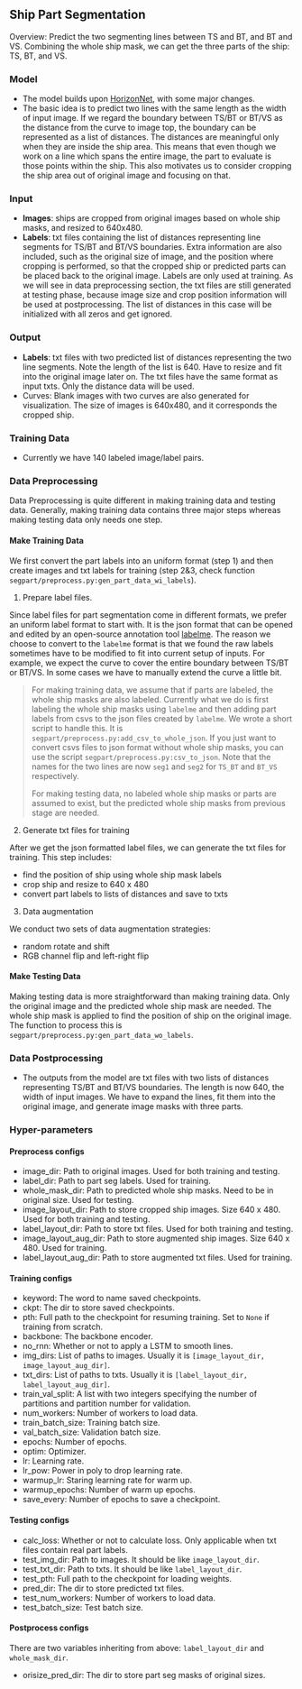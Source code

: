 ## Ship Part Segmentation

Overview: Predict the two segmenting lines between TS and BT, and BT and VS. Combining the whole ship mask, we can get the three parts of the ship: TS, BT, and VS.

### Model
 - The model builds upon [HorizonNet](https://github.com/sunset1995/HorizonNet), with some major changes.
 - The basic idea is to predict two lines with the same length as the width of input image. If we regard the boundary between TS/BT or BT/VS as the distance from the curve to image top, the boundary can be represented as a list of distances. The distances are meaningful only when they are inside the ship area. This means that even though we work on a line which spans the entire image, the part to evaluate is those points within the ship. This also motivates us to consider cropping the ship area out of original image and focusing on that.

### Input
 - **Images**: ships are cropped from original images based on whole ship masks, and resized to 640x480.
 - **Labels**: txt files containing the list of distances representing line segments for TS/BT and BT/VS boundaries. Extra information are also included, such as the original size of image, and the position where cropping is performed, so that the cropped ship or predicted parts can be placed back to the original image. Labels are only used at training. As we will see in data preprocessing section, the txt files are still generated at testing phase, because image size and crop position information will be used at postprocessing. The list of distances in this case will be initialized with all zeros and get ignored.

### Output
 - **Labels**: txt files with two predicted list of distances representing the two line segments. Note the length of the list is 640. Have to resize and fit into the original image later on. The txt files have the same format as input txts. Only the distance data will be used.
 - Curves: Blank images with two curves are also generated for visualization. The size of images is 640x480, and it corresponds the cropped ship.

### Training Data
 - Currently we have 140 labeled image/label pairs.

### Data Preprocessing
Data Preprocessing is quite different in making training data and testing data. Generally, making training data contains three major steps whereas making testing data only needs one step.

#### Make Training Data
We first convert the part labels into an uniform format (step 1) and then create images and txt labels for training (step 2&3, check function `segpart/preprocess.py:gen_part_data_wi_labels`).

1. Prepare label files. 

Since label files for part segmentation come in different formats, we prefer an uniform label format to start with. It is the json format that can be opened and edited by an open-source annotation tool [labelme](https://github.com/wkentaro/labelme). The reason we choose to convert to the `labelme` format is that we found the raw labels sometimes have to be modified to fit into current setup of inputs. For example, we expect the curve to cover the entire boundary between TS/BT or BT/VS. In some cases we have to manually extend the curve a little bit.

> For making training data, we assume that if parts are labeled, the whole ship masks are also labeled. Currently what we do is first labeling the whole ship masks using `labelme` and then adding part labels from csvs to the json files created by `labelme`. We wrote a short script to handle this. It is `segpart/preprocess.py:add_csv_to_whole_json`. If you just want to convert csvs files to json format without whole ship masks, you can use the script `segpart/preprocess.py:csv_to_json`. Note that the names for the two lines are now `seg1` and `seg2` for `TS_BT` and `BT_VS` respectively.
>
> For making testing data, no labeled whole ship masks or parts are assumed to exist, but the predicted whole ship masks from previous stage are needed.

2. Generate txt files for training

After we get the json formatted label files, we can generate the txt files for training. This step includes: 
 - find the position of ship using whole ship mask labels
 - crop ship and resize to 640 x 480
 - convert part labels to lists of distances and save to txts

3. Data augmentation

We conduct two sets of data augmentation strategies: 
 - random rotate and shift
 - RGB channel flip and left-right flip

#### Make Testing Data
Making testing data is more straightforward than making training data. Only the original image and the predicted whole ship mask are needed. The whole ship mask is applied to find the position of ship on the original image. The function to process this is `segpart/preprocess.py:gen_part_data_wo_labels`.

### Data Postprocessing
 - The outputs from the model are txt files with two lists of distances representing TS/BT and BT/VS boundaries. The length is now 640, the width of input images. We have to expand the lines, fit them into the original image, and generate image masks with three parts. 


### Hyper-parameters
#### Preprocess configs
 - image_dir: Path to original images. Used for both training and testing.
 - label_dir: Path to part seg labels. Used for training.
 - whole_mask_dir: Path to predicted whole ship masks. Need to be in original size. Used for testing.
 - image_layout_dir: Path to store cropped ship images. Size 640 x 480. Used for both training and testing.
 - label_layout_dir: Path to store txt files. Used for both training and testing.
 - image_layout_aug_dir: Path to store augmented ship images. Size 640 x 480. Used for training.
 - label_layout_aug_dir: Path to store augmented txt files. Used for training.

#### Training configs
 - keyword: The word to name saved checkpoints.
 - ckpt: The dir to store saved checkpoints.
 - pth: Full path to the checkpoint for resuming training. Set to `None` if training from scratch.
 - backbone: The backbone encoder.
 - no_rnn: Whether or not to apply a LSTM to smooth lines.
 - img_dirs: List of paths to images. Usually it is `[image_layout_dir, image_layout_aug_dir]`.
 - txt_dirs: List of paths to txts. Usually it is `[label_layout_dir, label_layout_aug_dir]`.
 - train_val_split: A list with two integers specifying the number of partitions and partition number for validation.
 - num_workers: Number of workers to load data.
 - train_batch_size: Training batch size.
 - val_batch_size: Validation batch size.
 - epochs: Number of epochs.
 - optim: Optimizer.
 - lr: Learning rate.
 - lr_pow: Power in poly to drop learning rate.
 - warmup_lr: Staring learning rate for warm up.
 - warmup_epochs: Number of warm up epochs.
 - save_every: Number of epochs to save a checkpoint.

#### Testing configs
 - calc_loss: Whether or not to calculate loss. Only applicable when txt files contain real part labels.
 - test_img_dir: Path to images. It should be like `image_layout_dir`.
 - test_txt_dir: Path to txts. It should be like `label_layout_dir`.
 - test_pth: Full path to the checkpoint for loading weights.
 - pred_dir: The dir to store predicted txt files.
 - test_num_workers: Number of workers to load data.
 - test_batch_size: Test batch size.

#### Postprocess configs
There are two variables inheriting from above: `label_layout_dir` and `whole_mask_dir`.
 - orisize_pred_dir: The dir to store part seg masks of original sizes.
